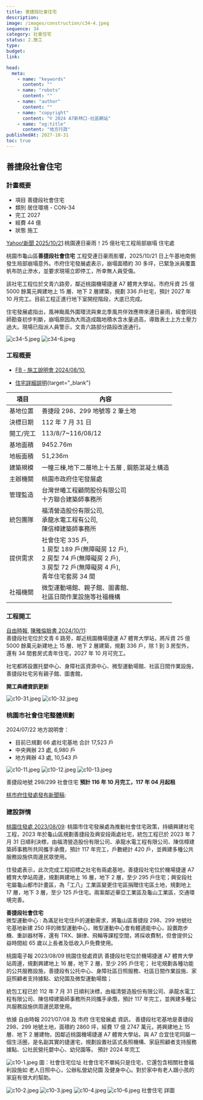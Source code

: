 ```yaml
---
title: 善捷段社會住宅
description:
image: /images/construction/c34-4.jpeg
sequence: 34
category: 社會住宅
status: 2.施工
type:
budget:
link:

head:
  meta:
    - name: "keywords"
      content: ""
    - name: "robots"
      content: ""
    - name: "author"
      content: ""
    - name: "copyright"
      content: "© 2024 A7新林口-社區網站"
    - name: "og:title"
      content: "地方行政"
publishedAt: 2027-10-31
toc: true
---
```


## 善捷段社會住宅

### 計畫概要

- 項目 善捷段社會住宅
- 類別 居住環境 - CON-34
- 完工 2027
- 經費 44 億
- 狀態 施工

<a href="https://tw.news.yahoo.com/%E6%A1%83%E5%9C%92%E9%80%A3%E6%97%A5%E8%B1%AA%E9%9B%A8-25%E5%84%84%E7%A4%BE%E5%AE%85%E5%B7%A5%E7%A8%8B%E5%B1%80%E9%83%A8%E5%B4%A9%E5%A1%8C-%E4%BD%8F%E5%AE%85%E8%99%95-%E7%84%A1%E7%AB%8B%E5%8D%B3%E5%85%AC%E5%AE%89%E5%8D%B1%E5%AE%B3-115730479.html">Yahoo!新聞 2025/10/21</a>:桃園連日豪雨！25 億社宅工程局部崩塌 住宅處

桃園市龜山區**善捷段社會住宅** 工程受連日豪雨影響，2025/10/21 日上午基地南側發生局部崩塌意外。市府住宅發展處表示，崩塌面積約 30 多坪，已緊急派員覆蓋帆布防止滲水，並要求現場立即停工，所幸無人員受傷。

該社宅工程位於文青六路旁，鄰近桃園機場捷運 A7 體育大學站，市府斥資 25 億 5000 餘萬元興建地上 15 層、地下 2 層建築，規劃 336 戶社宅，預計 2027 年 10 月完工。目前工程正進行地下室開挖階段，大底已完成。

住宅發展處指出，風神颱風外圍環流與東北季風共伴效應帶來連日豪雨，經會同技師勘查初步判斷，崩塌原因為大雨造成臨地積水含水量過高，導致表土上方土壓力過大。現場已指派人員警示，文青六路部分路段改道通行。

![c34-5.jpeg](/images/construction/c34-5.jpeg)
![c34-6.jpeg](/images/construction/c34-6.jpeg)

### 工程概要

- <a href="https://www.facebook.com/share/p/1JkWcYZJJirbmGkf/">FB - 施工說明會 2024/08/10</a>,

- [住宅詳細說明](/images/construction/c10-20.pdf){target="\_blank"}

| 項目      | 內容                                                                                                                                             |
| --------- | ------------------------------------------------------------------------------------------------------------------------------------------------ |
| 基地位置  | 善捷段 298、299 地號等 2 筆土地                                                                                                                  |
| 決標日期  | 112 年 7 月 31 日                                                                                                                                |
| 開工/完工 | 113/8/7~116/08/12                                                                                                                                |
| 基地面積  | 9452.76m                                                                                                                                         |
| 地板面積  | 51,236m                                                                                                                                          |
| 建築規模  | 一幢三棟,地下二層地上十五層 , 鋼筋混凝土構造                                                                                                     |
| 主辦機關  | 桃園市政府住宅發展處                                                                                                                             |
| 管理監造  | 台灣世曦工程顧問股份有限公司 <br> 十方聯合建築師事務所                                                                                           |
| 統包團隊  | 福清營造股份有限公司, <br> 承龍水電工程有公司, <br> 陳信樟建築師事務所                                                                           |
| 提供需求  | 社會住宅 335 戶, <br> 1 房型 189 戶(無障礙房 12 戶), <br> 2 房型 74 戶(無障礙房 2 戶), <br> 3 房型 72 戶(無障礙房 4 戶), <br> 青年住宅套房 34 間 |
| 社福機關  | 微型運動場館、親子館、圖書館、<br> 社區日間作業設施等社福機構                                                                                    |

### 工程開工

<a href="https://news.ltn.com.tw/news/life/breakingnews/4827475">自由時報</a>, <a href="https://www.facebook.com/share/p/74TwFPmh9t76QrZV/">陳雅倫臉書 2024/10/11</a>:  
善捷段社宅位於文青 6 路旁，鄰近桃園機場捷運 A7 體育大學站，將斥資 25 億 5000 餘萬元新建地上 15 層、地下 2 層建築，規劃 336 戶，除 1 到 3 房型外，還有 34 間套房式青年住宅，2027 年 10 月可完工。

社宅都將設置托嬰中心、身障社區資源中心、微型運動場館、社區日間作業設施，善捷段社宅另有親子館、圖書館，

**開工典禮資訊更新**

![c10-31.jpeg](/images/construction/c10-31.jpeg)
![c10-32.jpeg](/images/construction/c10-32.jpeg)

### 桃園市社會住宅整體規劃

2024/07/22 地方說明會：

- 目前已規劃 66 處社宅基地 合計 17,523 戶
- 中央興辦 23 處, 6,980 戶
- 地方興辦 43 處, 10,543 戶

![c10-11.jpeg](/images/construction/c10-11.jpeg)
![c10-12.jpeg](/images/construction/c10-12.jpeg)
![c10-13.jpeg](/images/construction/c10-13.jpeg)

善捷段地號 298/299 社會住宅 **預計 116 年 10 月完工，117 年 04 月起租**

<a href="https://ws.tycg.gov.tw/Download.ashx?u=LzAwMS9VcGxvYWQvMTA4L3JlbGZpbGUvMTI1ODUvMTMzMzgyNS9hZDY5OGY5NS1kMjkwLTQzODQtYTQzNC02NGM2OTY1NzNmNzQucGRm&n=MTEz5bm05qGD5ZyS5biC6ZW36Kiq6KaW5Z%2B65bGk6b6c5bGx5Y2A5bqn6KuH5pyDKOm%2BnOWxseekvuWuheewoeWgsSkucGRm&icon=.pdf&fbclid=IwY2xjawEQ4jxleHRuA2FlbQIxMAABHS81Y3aF3sI6cN8LKgwANrbBpmnUV9qO-wJc45WVbDSZ29ZlwRz2GjkJDg_aem_PtMuYS0C-a351E0Wm-bn_Q">桃市府住發處發布新聞稿</a>:

### 建設詳情

<a href="https://today.line.me/tw/v2/amp/article/VxmNvEV?fbclid=IwAR3BVSp_I3hS1gBYFGnYCORvOOBtt26kfNIdndNDDCzje8GRtsO64ng9GC4">桃園住發處 2023/08/09</a>:
桃園市住宅發展處為推動社會住宅政策，持續興建社宅工程，2023 年於龜山區規劃善捷段及興安段兩處社宅，統包工程已於 2023 年 7 月 31 日順利決標，由福清營造股份有限公司、承龍水電工程有限公司、陳信樟建築師事務所共同攜手承攬，預計 117 年完工，戶數總計 420 戶，並興建多種公共服務設施供周邊民眾使用。

住發處表示，此次完成工程招標之社宅有兩處基地，善捷段社宅位於機場捷運 A7 體育大學站周邊，規劃興建地上 16 層，地下 2 層，至少 295 戶住宅；興安段社宅屬龜山都市計畫區，為「工八」工業區變更住宅區捐贈住宅區土地，規劃地上 17 層，地下 3 層，至少 125 戶住宅。兩案鄰近華亞工業區及龜山工業區，交通環境完善。

**善捷段社會住宅**  
微型運動中心 : 為滿足社宅住戶的運動需求，將龜山區善捷段 298、299 地號社宅基地新建 250 坪的微型運動中心，微型運動中心會有體適能中心，設置跑步機、重訓器材等，還有 TRX、韻律、飛輪等課程空間，將採收費制，但會提供公益時間給 65 歲以上長者及低收入戶免費使用。

桃園電子報 2023/08/09 桃園住發處資訊 善捷段社宅位於機場捷運 A7 體育大學站周邊，規劃興建地上 16 層，地下 2 層，至少 295 戶住宅； 社宅規劃各種功能的公共服務設施，善捷段有公托中心、身障社區日照服務、社區日間作業設施、家庭照顧者支持據點、幼兒園及微型運動場館；

統包工程已於 112 年 7 月 31 日順利決標，由福清營造股份有限公司、承龍水電工程有限公司、陳信樟建築師事務所共同攜手承攬，預計 117 年完工，並興建多種公共服務設施供周邊民眾使用。

依據 自由時報 2021/07/08 及 市府 住宅發展處 資訊， 善捷段社宅基地是善捷段 298、299 地號土地，面積約 2860 坪，經費 17 億 2747 萬元，將興建地上 15 層、地下 2 層建物，因鄰近桃園機場捷運 A7 體育大學站，與 A7 合宜住宅同屬一個生活圈，是名副其實的捷運宅，規劃設置社區式長照機構、家庭照顧者支持服務據點、公社民營托嬰中心、幼兒園等。 預計 2024 年完工

![c10-1.jpeg](/images/construction/c10-1.jpeg)
圖：社會住宅位址
社會住宅不單純只是住宅，它還包含相關社會福利設施如 老人日照中心，公辦私營幼兒園 及健身中心。對於家中有老人跟小孩的家庭有很大的幫助。

![c10-2.jpeg](/images/construction/c10-2.jpeg)
![c10-3.jpeg](/images/construction/c10-3.jpeg)
![c10-4.jpeg](/images/construction/c10-4.jpeg)
![c10-6.jpeg](/images/construction/c10-6.jpeg)
社會住宅 詳圖
